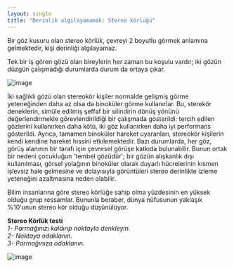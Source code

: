 ```yaml
---
layout: single
title: "Derinlik algılayamamak: Stereo körlüğü"
---
```

Bir göz kusuru olan stereo körlük, çevreyi 2 boyutlu görmek anlamına gelmektedir, kişi derinliği algılayamaz.

Tek bir iş gören gözü olan bireylerin her zaman bu koşulu vardır; iki gözün düzgün çalışmadığı durumlarda durum da ortaya çıkar.

![image](https://c1.staticflickr.com/4/3210/2672109742_1b07f45d14_b.jpg)

İki sağlıklı gözü olan stereokör kişiler normalde gelişmiş görme yeteneğinden daha az olsa da binoküler görme kullanırlar. Bu, sterekör deneklerin, simüle edilmiş şeffaf bir silindirin dönüş yönünü değerlendirmekle görevlendirildiği bir çalışmada gösterildi: tercih edilen gözlerini kullanırken daha kötü, iki göz kullanırken daha iyi performans gösterildi. Ayrıca, tamamen binoküler hareket uyaranları, stereokör kişilerin kendi kendine hareket hissini etkilemektedir. Bazı durumlarda, her göz, görüş alanının bir tarafı için çevresel görüşe katkıda bulunabilir. Bunun ortak bir nedeni çocukluğun 'tembel gözüdür'; bir gözün alışkanlık dışı kullanılması, görsel yolağının binoküler olarak duyarlı hücrelerinin kısmen işlevsiz hale gelmesine ve dolayısıyla görüntüleri stereo derinlikte izleme yeteneğini azaltmasına neden olabilir.

Bilim insanlarına göre stereo körlüğe sahip olma yüzdesinin en yüksek olduğu grup ressamlar. Bununla beraber, dünya nüfusunun yaklaşık %10'unun stereo kör olduğu düşünülüyor. 

**Stereo Körlük testi**                                        
*1- Parmağınızı kaldırıp noktayla denkleyin.                                                                              
2- Noktaya odaklanın.                                                                     
3- Parmağınıza odaklanın.*                                                                   

![image](https://www.stereoscopynews.com/images/stories/Dec2011/stereoblind-test-dot-only-250px.jpg)
